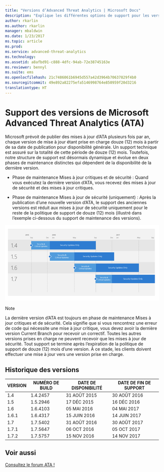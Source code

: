 ```yaml
---
title: "Versions d’Advanced Threat Analytics | Microsoft Docs"
description: "Explique les différentes options de support pour les versions de Microsoft Advanced Threat Analytics (ATA)."
author: rkarlin
ms.author: rkarlin
manager: mbaldwin
ms.date: 1/23/2017
ms.topic: article
ms.prod: 
ms.service: advanced-threat-analytics
ms.technology: 
ms.assetid: a8afbd91-c888-4dfc-94ab-72e38745163e
ms.reviewer: bennyl
ms.suite: ems
ms.openlocfilehash: 21c7486061b6945d557a42d3964b70637829f4b0
ms.sourcegitcommit: 49e892a82275efa5146998764e850959f20d3216
translationtype: HT
---
```

# <a name="support-for-microsoft-advanced-threat-analytics-ata-versions"></a>Support des versions de Microsoft Advanced Threat Analytics (ATA)

Microsoft prévoit de publier des mises à jour d’ATA plusieurs fois par an, chaque version de mise à jour étant prise en charge douze (12) mois à partir de sa date de publication pour disponibilité générale. Un support technique est assuré sur la totalité de cette période de douze (12) mois. Toutefois, notre structure de support est désormais dynamique et évolue en deux phases de maintenance distinctes qui dépendent de la disponibilité de la dernière version.

-    Phase de maintenance Mises à jour critiques et de sécurité : Quand vous exécutez la dernière version d’ATA, vous recevez des mises à jour de sécurité et des mises à jour critiques.

-    Phase de maintenance Mises à jour de sécurité (uniquement) : Après la publication d’une nouvelle version d’ATA, le support des anciennes versions est réduit aux mises à jour de sécurité uniquement pour le reste de la politique de support de douze (12) mois (illustré dans l’exemple ci-dessous du support de maintenance des versions).
 
![Exemple du support de maintenance des versions](media/versions.png)

> [!Note]
> La dernière version d’ATA est toujours en phase de maintenance Mises à jour critiques et de sécurité. Cela signifie que si vous rencontrez une erreur de code qui nécessite une mise à jour critique, vous devez avoir la dernière version Current Branch pour recevoir un correctif. Toutes les autres versions prises en charge ne peuvent recevoir que les mises à jour de sécurité. Tout support se termine après l’expiration de la politique de support de douze (12) mois d’une version. À ce stade, les clients doivent effectuer une mise à jour vers une version prise en charge.

## <a name="version-history"></a>Historique des versions

|VERSION|NUMÉRO DE BUILD|DATE DE DISPONIBILITÉ| DATE DE FIN DE SUPPORT|
|----|----|----|----|
|1.4|1.4.2457|31 AOÛT 2015|30 AOÛT 2016|
|1.5|1.5.2946|17 DÉC 2015|16 DÉC 2016|
|1.6|1.6.4103|05 MAI 2016|04 MAI 2017|
|1.6.1|1.6.4317|15 JUIN 2016|14 JUIN 2017|
|1.7|1.7.5402|31 AOÛT 2016|30 AOÛT 2017|
|1.7.1|1.7.5647|06 OCT 2016|05 OCT 2017|
|1.7.2|1.7.5757|15 NOV 2016|14 NOV 2017|





## <a name="see-also"></a>Voir aussi
[Consultez le forum ATA !](https://social.technet.microsoft.com/Forums/security/home?forum=mata)
